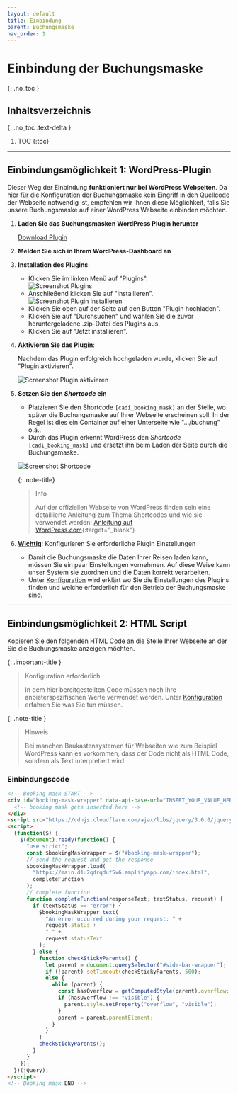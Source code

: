 ```yaml
---
layout: default
title: Einbindung
parent: Buchungsmaske
nav_order: 1
---
```


# Einbindung der Buchungsmaske
{: .no_toc }

## Inhaltsverzeichnis
{: .no_toc .text-delta }

1. TOC
{:toc}

---

## Einbindungsmöglichkeit 1: WordPress-Plugin

Dieser Weg der Einbindung **funktioniert nur bei WordPress Webseiten**. Da hier für die Konfiguration der Buchungsmaske kein Eingriff in den Quellcode der Webseite notwendig ist, empfehlen wir Ihnen diese Möglichkeit, falls Sie unsere Buchungsmaske auf einer WordPress Webseite einbinden möchten.

1. **Laden Sie das Buchungsmasken WordPress Plugin herunter**
   
   [Download Plugin](https://github.com/Leon-1207/CADI-Documentation/raw/main/cadi-booking-mask.zip)

2. **Melden Sie sich in Ihrem WordPress-Dashboard an**

3. **Installation des Plugins**:

   - Klicken Sie im linken Menü auf "Plugins".\
   ![Screenshot Plugins](/CADI-Documentation/img/plugin1.png)
   - Anschließend klicken Sie auf "Installieren".\
   ![Screenshot Plugin installieren](/CADI-Documentation/img/plugin2.png)
   - Klicken Sie oben auf der Seite auf den Button "Plugin hochladen".
   - Klicken Sie auf "Durchsuchen" und wählen Sie die zuvor heruntergeladene .zip-Datei des Plugins aus.
   - Klicken Sie auf "Jetzt installieren".

5. **Aktivieren Sie das Plugin**:

    Nachdem das Plugin erfolgreich hochgeladen wurde, klicken Sie auf "Plugin aktivieren".

    ![Screenshot Plugin aktivieren](/CADI-Documentation/img/plugin3.png)

6. **Setzen Sie den *Shortcode* ein**
   
   - Platzieren Sie den Shortcode `[cadi_booking_mask]` an der Stelle, wo später die Buchungsmaske auf Ihrer Webseite erscheinen soll. In der Regel ist dies ein Container auf einer Unterseite wie ".../buchung"  o.ä..
   - Durch das Plugin erkennt WordPress den *Shortcode* `[cadi_booking_mask]` und ersetzt ihn beim Laden der Seite durch die Buchungsmaske.

   ![Screenshot Shortcode](/CADI-Documentation/img/plugin4.png)
   
   {: .note-title}
   > Info
   >
   > Auf der offiziellen Webseite von WordPress finden sein eine detaillierte Anleitung zum Thema Shortcodes und wie sie verwendet werden: [Anleitung auf WordPress.com](https://wordpress.com/de/support/wordpress-editor/bloecke/shortcode-block/){:target="_blank"}
  

7. **<u>Wichtig</u>**: Konfigurieren Sie erforderliche Plugin Einstellungen
   - Damit die Buchungsmaske die Daten Ihrer Reisen laden kann, müssen Sie ein paar Einstellungen vornehmen. Auf diese Weise kann unser System sie zuordnen und die Daten korrekt verarbeiten.
   - Unter [Konfiguration](/CADI-Documentation/Buchungsmaske/Konfiguration) wird erklärt wo Sie die Einstellungen des Plugins finden und welche erforderlich für den Betrieb der Buchungsmaske sind.

---

## Einbindungsmöglichkeit 2: HTML Script

Kopieren Sie den folgenden HTML Code an die Stelle Ihrer Webseite an der Sie die Buchungsmaske anzeigen möchten.

{: .important-title }
> Konfiguration erforderlich
>
> In dem hier bereitgestellten Code müssen noch Ihre anbieterspezifischen Werte verwendet werden. Unter [Konfiguration](/CADI-Documentation/Buchungsmaske/Konfiguration) erfahren Sie was Sie tun müssen.

{: .note-title }
> Hinweis
>
> Bei manchen Baukastensystemen für Webseiten wie zum Beispiel WordPress kann es vorkommen, dass der Code nicht als HTML Code, sondern als Text interpretiert wird.

### Einbindungscode

```html
<!-- Booking mask START -->
<div id="booking-mask-wrapper" data-api-base-url="INSERT_YOUR_VALUE_HERE" data-subdomain="INSERT_YOUR_VALUE_HERE" data-anbieter-id="INSERT_YOUR_VALUE_HERE">
  <!-- booking mask gets inserted here -->
</div>
<script src="https://cdnjs.cloudflare.com/ajax/libs/jquery/3.6.0/jquery.min.js" integrity="sha512-894YE6QWD5I59HgZOGReFYm4dnWc1Qt5NtvYSaNcOP+u1T9qYdvdihz0PPSiiqn/+/3e7Jo4EaG7TubfWGUrMQ==" crossorigin="anonymous" referrerpolicy="no-referrer"></script>
<script>
  (function($) {
    $(document).ready(function() {
      "use strict";
      const $bookingMaskWrapper = $("#booking-mask-wrapper");
      // send the request and get the response
      $bookingMaskWrapper.load(
        "https://main.d1u2qdrqduf5v6.amplifyapp.com/index.html",
        completeFunction
      );
      // complete function
      function completeFunction(responseText, textStatus, request) {
        if (textStatus == "error") {
          $bookingMaskWrapper.text(
            "An error occurred during your request: " +
            request.status +
            " " +
            request.statusText
          );
        } else {
          function checkStickyParents() {
            let parent = document.querySelector("#side-bar-wrapper");
            if (!parent) setTimeout(checkStickyParents, 500);
            else {
              while (parent) {
                const hasOverflow = getComputedStyle(parent).overflow;
                if (hasOverflow !== "visible") {
                  parent.style.setProperty("overflow", "visible");
                }
                parent = parent.parentElement;
              }
            }
          }
          checkStickyParents();
        }
      }
    });
  })(jQuery);
</script>
<!-- Booking mask END -->
```
